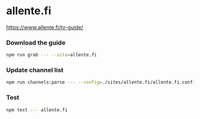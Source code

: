 # allente.fi

https://www.allente.fi/tv-guide/

### Download the guide

```sh
npm run grab --- --site=allente.fi
```

### Update channel list

```sh
npm run channels:parse --- --config=./sites/allente.fi/allente.fi.config.js --output=./sites/allente.fi/allente.fi.channels.xml
```

### Test

```sh
npm test --- allente.fi
```
